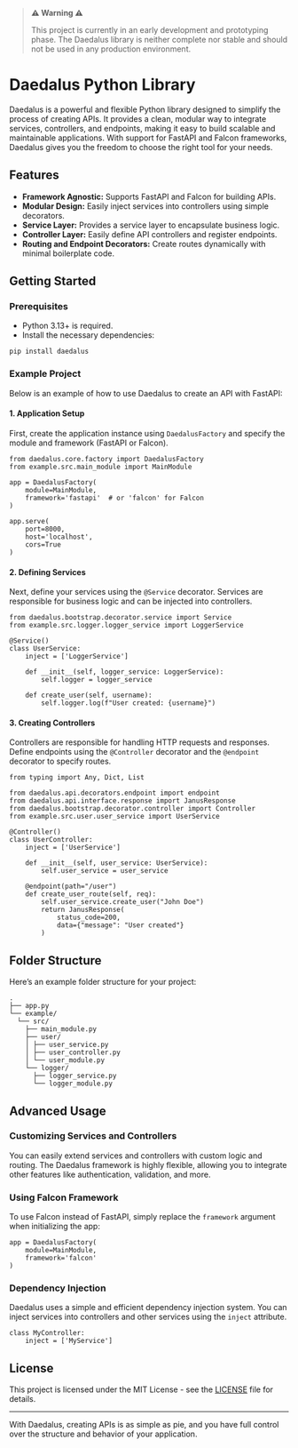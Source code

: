 > **⚠️ Warning ⚠️**
> 
> This project is currently in an early development and prototyping phase.
> The Daedalus library is neither complete nor stable and should not be used in any production environment.


# Daedalus Python Library

Daedalus is a powerful and flexible Python library designed to simplify the process of creating APIs. It provides a clean, modular way to integrate services, controllers, and endpoints, making it easy to build scalable and maintainable applications. With support for FastAPI and Falcon frameworks, Daedalus gives you the freedom to choose the right tool for your needs.

## Features

- **Framework Agnostic:** Supports FastAPI and Falcon for building APIs.
- **Modular Design:** Easily inject services into controllers using simple decorators.
- **Service Layer:** Provides a service layer to encapsulate business logic.
- **Controller Layer:** Easily define API controllers and register endpoints.
- **Routing and Endpoint Decorators:** Create routes dynamically with minimal boilerplate code.

## Getting Started

### Prerequisites

- Python 3.13+ is required.
- Install the necessary dependencies:

```
pip install daedalus
```

### Example Project

Below is an example of how to use Daedalus to create an API with FastAPI:

#### 1. Application Setup

First, create the application instance using `DaedalusFactory` and specify the module and framework (FastAPI or Falcon).

```
from daedalus.core.factory import DaedalusFactory
from example.src.main_module import MainModule

app = DaedalusFactory(
    module=MainModule,
    framework='fastapi'  # or 'falcon' for Falcon
)

app.serve(
    port=8000,
    host='localhost',
    cors=True
)
```

#### 2. Defining Services

Next, define your services using the `@Service` decorator. Services are responsible for business logic and can be injected into controllers.

```
from daedalus.bootstrap.decorator.service import Service
from example.src.logger.logger_service import LoggerService

@Service()
class UserService:
    inject = ['LoggerService']

    def __init__(self, logger_service: LoggerService):
        self.logger = logger_service

    def create_user(self, username):
        self.logger.log(f"User created: {username}")
```

#### 3. Creating Controllers

Controllers are responsible for handling HTTP requests and responses. Define endpoints using the `@Controller` decorator and the `@endpoint` decorator to specify routes.

```
from typing import Any, Dict, List

from daedalus.api.decorators.endpoint import endpoint
from daedalus.api.interface.response import JanusResponse
from daedalus.bootstrap.decorator.controller import Controller
from example.src.user.user_service import UserService

@Controller()
class UserController:
    inject = ['UserService']

    def __init__(self, user_service: UserService):
        self.user_service = user_service

    @endpoint(path="/user")
    def create_user_route(self, req):
        self.user_service.create_user("John Doe")
        return JanusResponse(
            status_code=200,
            data={"message": "User created"}
        )
```

## Folder Structure

Here’s an example folder structure for your project:

```
. 
├── app.py 
└── example/ 
  └── src/
    ├── main_module.py 
    ├── user/ 
    │ ├── user_service.py 
    │ ├── user_controller.py
    │ └── user_module.py
    └── logger/ 
      ├── logger_service.py 
      └── logger_module.py
```

## Advanced Usage

### Customizing Services and Controllers

You can easily extend services and controllers with custom logic and routing. The Daedalus framework is highly flexible, allowing you to integrate other features like authentication, validation, and more.

### Using Falcon Framework

To use Falcon instead of FastAPI, simply replace the `framework` argument when initializing the app:

```
app = DaedalusFactory(
    module=MainModule,
    framework='falcon'
)
```

### Dependency Injection

Daedalus uses a simple and efficient dependency injection system. You can inject services into controllers and other services using the `inject` attribute.

```
class MyController:
    inject = ['MyService']
```

## License

This project is licensed under the MIT License - see the [LICENSE](LICENSE) file for details.

---

With Daedalus, creating APIs is as simple as pie, and you have full control over the structure and behavior of your application.
